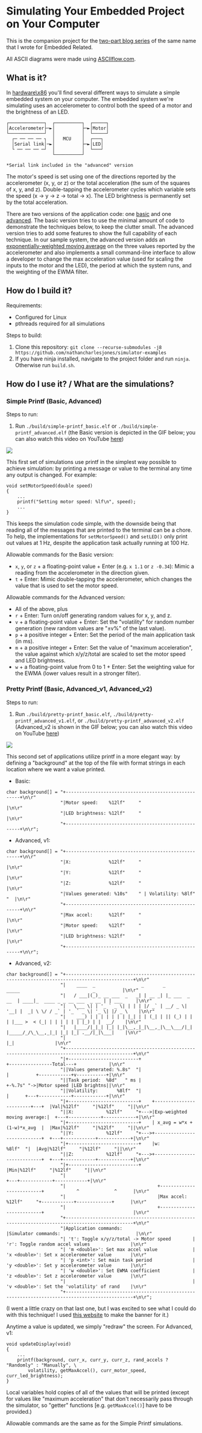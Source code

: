 # Simulating Your Embedded Project on Your Computer

This is the companion project for the [two-part blog series](https://www.embeddedrelated.com/showarticle/1695/) of the same name that I wrote for  Embedded Related.

All ASCII diagrams were made using [ASCIIflow.com](https://asciiflow.com/#/).

## What is it?

In [hardware\x86](https://github.com/nathancharlesjones/simulator-examples/tree/main/hardware/x86) you'll find several different ways to simulate a simple embedded system on your computer. The embedded system we're simulating uses an accelerometer to control both the speed of a motor and the brightness of an LED.
```
┌─────────────┐  ┌──────────┐  ┌─────┐         
│Accelerometer├─►│          ├─►│Motor│         
└─────────────┘  │          │  └─────┘         
  ┌─ ── ── ── ┐  │   MCU    │  ┌───┐           
  │Serial link│─►│          ├─►│LED│           
  └ ── ── ── ─┘  │          │  └───┘           
                 └──────────┘                  
                                               
*Serial link included in the "advanced" version
```
The motor's speed is set using one of the directions reported by the accelerometer (x, y, or z) or the total acceleration (the sum of the squares of x, y, and z). Double-tapping the accelerometer cycles which variable sets the speed (x -> y -> z -> total -> x). The LED brightness is permanently set by the total acceleration.
 
There are two versions of the application code: one [basic](https://github.com/nathancharlesjones/simulator-examples/tree/main/application/basic) and one [advanced](https://github.com/nathancharlesjones/simulator-examples/tree/main/application/advanced). The basic version tries to use the minimal amount of code to demonstrate the techniques below, to keep the clutter small. The advanced version tries to add some features to show the full capability of each technique. In our sample system, the advanced version adds an [exponentially-weighted moving average](https://blog.stratifylabs.dev/device/2022-03-02-Simple-Moving-Average-and-Exponential-Moving-Average-in-embedded-Cpp/) on the three values reported by the accelerometer and also implements a small command-line interface to allow a developer to change the max acceleration value (used for scaling the inputs to the motor and the LED), the period at which the system runs, and the weighting of the EWMA filter.

## How do I build it?

Requirements:
- Configured for Linux
- pthreads required for all simulations

Steps to build:
1. Clone this repository: `git clone --recurse-submodules -j8 https://github.com/nathancharlesjones/simulator-examples`
2. If you have ninja installed, navigate to the project folder and run `ninja`. Otherwise run `build.sh`.

## How do I use it? / What are the simulations?

### Simple Printf (Basic, Advanced)

Steps to run:
1. Run `./build/simple-printf_basic.elf` or `./build/simple-printf_advanced.elf` (the Basic version is depicted in the GIF below; you can also watch this video on YouTube [here](https://www.youtube.com/watch?v=nlTBdMFNMJs))

![](https://github.com/nathancharlesjones/simulator-examples/blob/main/media/simple-printf_basic.gif)

This first set of simulations use printf in the simplest way possible to achieve simulation: by printing a message or value to the terminal any time any output is changed. For example:
```
void setMotorSpeed(double speed)
{
    ...
    printf("Setting motor speed: %lf\n", speed);
    ...
}
```
This keeps the simulation code simple, with the downside being that reading all of the messages that are printed to the terminal can be a chore. To help, the implementations for `setMotorSpeed()` and `setLED()` only print out values at 1 Hz, despite the application task actually running at 100 Hz.

Allowable commands for the Basic version:
- `x`, `y`, or `z` + a floating-point value + Enter (e.g. `x 1.1` or `z -0.34`): Mimic a reading from the accelerometer in the direction given.
- `t` + Enter: Mimic double-tapping the accelerometer, which changes the value that is used to set the motor speed.

Allowable commands for the Advanced version:
- All of the above, plus
- `r` + Enter: Turn on/off generating random values for x, y, and z.
- `v` + a floating-point value + Enter: Set the "volatility" for random number generation (new random values are "±v%" of the last value).
- `p` + a positive integer + Enter: Set the period of the main application task (in ms).
- `m` + a positive integer + Enter: Set the value of "maximum acceleration", the value against which x/y/z/total are scaled to set the motor speed and LED brightness.
- `w` + a floating-point value from 0 to 1 + Enter: Set the weighting value for the EWMA (lower values result in a stronger filter).

### Pretty Printf (Basic, Advanced_v1, Advanced_v2)

Steps to run:
1. Run `./build/pretty-printf_basic.elf`, `./build/pretty-printf_advanced_v1.elf`, or `./build/pretty-printf_advanced_v2.elf` (Advanced_v2 is shown in the GIF below; you can also watch this video on YouTube [here](https://www.youtube.com/watch?v=erZ2x05wkJA))

![](https://github.com/nathancharlesjones/simulator-examples/blob/main/media/pretty-printf_advanced_v2.gif)

This second set of applications utilize printf in a more elegant way: by defining a "background" at the top of the file with format strings in each location where we want a value printed.

- Basic:
```
char background[] = "+-----------------------------------------------------+\n\r"
                    "|Motor speed:    %12lf"     "                         |\n\r"
                    "|LED brightness: %12lf"     "                         |\n\r"
                    "+-----------------------------------------------------+\n\r";
```
- Advanced, v1:
```
char background[] = "+-----------------------------------------------------+\n\r"
                    "|X:              %12lf"     "                         |\n\r"
                    "|Y:              %12lf"     "                         |\n\r"
                    "|Z:              %12lf"     "                         |\n\r"
                    "|Values generated: %10s"    " | Volatility: %8lf"  "  |\n\r"
                    "+-----------------------------------------------------+\n\r"
                    "|Max accel:      %12lf"     "                         |\n\r"
                    "|Motor speed:    %12lf"     "                         |\n\r"
                    "|LED brightness: %12lf"     "                         |\n\r"
                    "+-----------------------------------------------------+\n\r";
```
- Advanced, v2:
```
char background[] = "+-----------------------------------------------------------------------------------------------+\n\r"
                    "|    ____  _                 _       _               _____                           _          |\n\r"
                    "|   / ___|(_)_ __ ___  _   _| | __ _| |_ ___  _ __  | ____|_  ____ _ _ __ ___  _ __ | | ___     |\n\r"
                    "|   \___ \| | '_ ` _ \| | | | |/ _` | __/ _ \| '__| |  _| \ \/ / _` | '_ ` _ \| '_ \| |/ _ \    |\n\r"
                    "|    ___) | | | | | | | |_| | | (_| | || (_) | |    | |___ >  < (_| | | | | | | |_) | |  __/    |\n\r"
                    "|   |____/|_|_| |_| |_|\__,_|_|\__,_|\__\___/|_|    |_____/_/\_\__,_|_| |_| |_| .__/|_|\___|    |\n\r"
                    "|                                                                             |_|               |\n\r"
                    "+-----------------------------------------------------------------------------------------------+\n\r"
                    "|+--------------------------+                             +----------------Total---+            |\n\r"
                    "||Values generated: %.8s"  "|                             |          +------------+v-----------+|\n\r"
                    "||Task period:  %8d"   " ms |                             +-%.7s" "->|Motor speed |LED brightns||\n\r"
                    "||Volatility:       %8lf"  "|                             |      +---+------------+------------+|\n\r"
                    "|+--------------------------+    +------------------------+---+  |Val|%12lf"     "|%12lf"     "||\n\r"
                    "||X:            %12lf"     "+--->|Exp-weighted moving average:|  +---+------------+------------+|\n\r"
                    "|+--------------------------+    | x_avg = w*x + (1-w)*x_avg  |  |Max|%12lf"     "|%12lf"     "||\n\r"
                    "||Y:            %12lf"     "+--->+----------------------------+  +---+------------+------------+|\n\r"
                    "|+--------------------------+    |w:                  %8lf"  "|  |Avg|%12lf"     "|%12lf"     "||\n\r"
                    "||Z:            %12lf"     "+--->+----------------------------+  +---+------------+------------+|\n\r"
                    "|+--------------------------+                                    |Min|%12lf"     "|%12lf"     "||\n\r"
                    "|                                                                +---+------------+------------+|\n\r"
                    "|                                  +--------------------------+            ^             ^      |\n\r"
                    "|                                  |Max accel:    %12lf"     "+------------+-------------+      |\n\r"
                    "|                                  +--------------------------+                                 |\n\r"
                    "+-----------------------------------------------------------------------------------------------+\n\r"
                    "|Application commands:                          |Simulator commands:                            |\n\r"
                    "| 't': Toggle x/y/z/total -> Motor speed        | 'r': Toggle random accel values               |\n\r"
                    "| 'm <double>': Set max accel value             | 'x <double>': Set x accelerometer value       |\n\r"
                    "| 'p <int>': Set main task period               | 'y <double>': Set y accelerometer value       |\n\r"
                    "| 'w <double>': Set EWMA coefficient            | 'z <double>': Set z accelerometer value       |\n\r"
                    "|                                               | 'v <double>': Set the 'volatility' of rand    |\n\r"
                    "+-----------------------------------------------------------------------------------------------+\n\r";
```
(I went a little crazy on that last one, but I was excited to see what I could do with this technique! I used [this website](https://www.asciiart.eu/text-to-ascii-art) to make the banner for it.)

Anytime a value is updated, we simply "redraw" the screen. For Advanced, v1:
```
void updateDisplay(void)
{
    ...
    printf(background, curr_x, curr_y, curr_z, rand_accels ? "Randomly" : "Manually", \
        volatility, getMaxAccel(), curr_motor_speed, curr_led_brightness);
}
```
Local variables hold copies of all of the values that will be printed (except for values like "maximum acceleration" that don't necessarily pass through the simulator, so "getter" functions [e.g. `getMaxAccel()`] have to be provided.)

Allowable commands are the same as for the Simple Printf simulations.

<!--
### Wokwi

Steps to run:
1. Navigate to https://wokwi.com/projects/367244067477216257 and press the "play" button

![](https://github.com/nathancharlesjones/simulator-examples/blob/main/media/wokwi.gif)

This simulation uses

### RayGUI

Steps to run:
1. Run `./build/raygui_advanced.elf`

https://community.gamedev.tv/t/raylib-on-linux/212199/2

![](https://github.com/nathancharlesjones/simulator-examples/blob/main/media/raygui.gif)

This simulation

### PySimpleGUI

Steps to run:
1. Create a virtual serial port.
    - Linux: Run `socat -d -d pty,rawer,echo=0 pty,rawer,echo=0`.
    - Windows: Use the [com2com](https://com0com.sourceforge.net/) tool.
2. Run Python (and application?)

![](https://github.com/nathancharlesjones/simulator-examples/blob/main/media/pysimplegui.gif)
-->